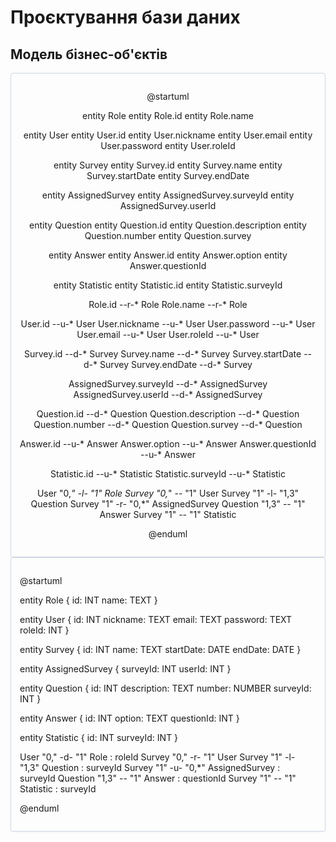 # Проєктування бази даних

## Модель бізнес-об'єктів

<div style="
    border-radius:4px;
    border: 1px solid #cfd7e6;
    box-shadow: 0 1px 3px 0 rgba(89,105,129,.05), 0 1px 1px 0 rgba(0,0,0,.025);
    padding: 1em; text-align: center;"
>

@startuml

entity Role
entity Role.id
entity Role.name

entity User
entity User.id
entity User.nickname
entity User.email
entity User.password
entity User.roleId

entity Survey
entity Survey.id
entity Survey.name
entity Survey.startDate
entity Survey.endDate

entity AssignedSurvey
entity AssignedSurvey.surveyId
entity AssignedSurvey.userId

entity Question
entity Question.id
entity Question.description
entity Question.number
entity Question.survey

entity Answer
entity Answer.id
entity Answer.option
entity Answer.questionId

entity Statistic
entity Statistic.id
entity Statistic.surveyId

Role.id --r-* Role
Role.name --r-* Role

User.id --u-* User
User.nickname --u-* User
User.password --u-* User
User.email --u-* User
User.roleId --u-* User

Survey.id --d-* Survey
Survey.name --d-* Survey
Survey.startDate --d-* Survey
Survey.endDate --d-* Survey

AssignedSurvey.surveyId --d-* AssignedSurvey
AssignedSurvey.userId --d-* AssignedSurvey

Question.id --d-* Question
Question.description --d-* Question
Question.number --d-* Question
Question.survey --d-* Question

Answer.id --u-* Answer
Answer.option --u-* Answer
Answer.questionId --u-* Answer

Statistic.id --u-* Statistic
Statistic.surveyId --u-* Statistic

User "0,*" -l- "1" Role
Survey "0,*" -- "1" User
Survey "1" -l- "1,3" Question
Survey "1" -r- "0,*" AssignedSurvey
Question "1,3" -- "1" Answer
Survey "1" -- "1" Statistic

@enduml

</div>

<div style="border-radius:4px; border: 1px solid #cfd7e6; box-shadow: 0 1px 3px 0 rgba(89,105,129,.05), 0 1px 1px 0 rgba(0,0,0,.025); padding: 1em;">

@startuml

entity Role {
id: INT
name: TEXT
}

entity User {
id: INT
nickname: TEXT
email: TEXT
password: TEXT
roleId: INT
}

entity Survey {
id: INT
name: TEXT
startDate: DATE
endDate: DATE
}

entity AssignedSurvey {
surveyId: INT
userId: INT
}

entity Question {
id: INT
description: TEXT
number: NUMBER
surveyId: INT
}

entity Answer {
id: INT
option: TEXT
questionId: INT
}

entity Statistic {
id: INT
surveyId: INT
}

User "0," -d- "1" Role : roleId
Survey "0," -r- "1" User
Survey "1" -l- "1,3" Question : surveyId
Survey "1" -u- "0,*" AssignedSurvey : surveyId
Question "1,3" -- "1" Answer : questionId
Survey "1" -- "1" Statistic : surveyId

@enduml

</div>